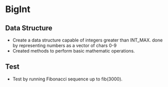 # BigInt

## Data Structure
  - Create a data structure capable of integers greater than INT_MAX. done by representing numbers as a vector of chars 0-9
  - Created methods to perform basic mathematic operations.
  
## Test
  - Test by running Fibonacci sequence up to fib(3000).
